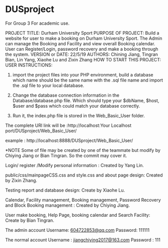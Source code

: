 # DUSproject
For Group 3
For academic use.

PROJECT TITLE: Durham University Sport 
PURPOSE OF PROJECT: Build a website for user to make a booking on Durham University Sport. The Admin can manage the Booking and Facility and view overall Booking calendar.
                    User can Register/Login, password recovery and make a booking through the system.
VERSION or DATE: 22/5/19
AUTHORS: Chining Jiang, Tingran Bian, Lin Yang, Xiaohe Lu and Zixin Zhang
HOW TO START THIS PROJECT: 
USER INSTRUCTIONS:

1. import the project files into your PHP environment, build a database which name should be the same name with the .sql file name and import the .sql file to your local database.

2. Change the database connection information in the Database/database.php file. Which should type your $dbName, $host, $user and $pass which could match your database correctly.

3. Run it, the index.php file is stored in the Web_Basic_User folder.

The complete URl link will be :http://localhost:Your Localhost port/DUSproject/Web_Basic_User/

example : http://localhost:8888/DUSproject/Web_Basic_User/

*NOTE Some of file may be created by one of the teammate but modify by Chiying Jiang or Bian Tingran. So the commit may cover it.

Login/ register /Modify personal information : Created by Yang Lin.

public/css/mainpageCSS.css and style.css  and about page design: Created by Zixin Zhang.

Testing report and database design: Create by Xiaohe Lu.

Calendar, Facility management, Booking management, Password Recovery and Block Booking management : Created by Chiying Jiang.

User make booking, Help Page, booking calendar and Search Facility: Create by Bian Tingran.



The admin account
Username: 604722853@qq.com
Password: 111111

The normal account
Username : jiangchiying2017@163.com
Password : 111

